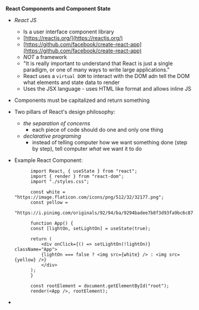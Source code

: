 **React Components and Component State**

- _React JS_

  - Is a user interface component library
  - [https://reactjs.org/](https://reactjs.org/)
  - [https://github.com/facebook/create-react-app](https://github.com/facebook/create-react-app)
  - _NOT_ a framework
  - "It is really important to understand that React is just a single paradigm, or one of many ways to write large applications."
  - React uses a `virtual DOM` to interact with the DOM adn tell the DOM what elements and state data to render
  - Uses the JSX language - uses HTML like format and allows inline JS

- Components must be capitalized and return something
- Two pillars of React's design philosophy:

  - _the separation of concerns_
    - each piece of code should do one and only one thing
  - _declarative programing_
    - instead of telling computer how we want something done (step by step), tell computer _what_ we want it to do

- Example React Component:

  ```
        import React, { useState } from "react";
        import { render } from "react-dom";
        import "./styles.css";

        const white = "https://image.flaticon.com/icons/png/512/32/32177.png";
        const yellow =
        "https://i.pinimg.com/originals/92/94/ba/9294badee7b8f3d93fa9bc6c874641b2.png";

        function App() {
        const [lightOn, setLightOn] = useState(true);

        return (
            <div onClick={() => setLightOn(!lightOn)} className="App">
            {lightOn === false ? <img src={white} /> : <img src={yellow} />}
            </div>
        );
        }

        const rootElement = document.getElementById("root");
        render(<App />, rootElement);

  ```

-
